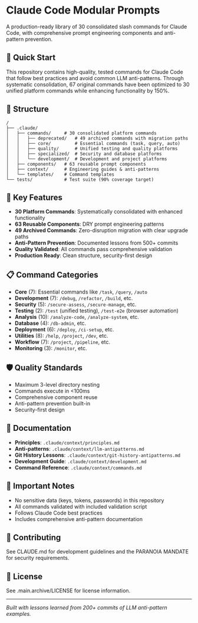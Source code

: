 # Claude Code Modular Prompts

A production-ready library of 30 consolidated slash commands for Claude Code, with comprehensive prompt engineering components and anti-pattern prevention.

## 🚀 Quick Start

This repository contains high-quality, tested commands for Claude Code that follow best practices and avoid common LLM anti-patterns. Through systematic consolidation, 67 original commands have been optimized to 30 unified platform commands while enhancing functionality by 150%.

## 📁 Structure

```
/
├── .claude/
│   ├── commands/     # 30 consolidated platform commands
│   │   ├── deprecated/   # 49 archived commands with migration paths
│   │   ├── core/         # Essential commands (task, query, auto)
│   │   ├── quality/      # Unified testing and quality platforms
│   │   ├── specialized/  # Security and database platforms
│   │   └── development/  # Development and project platforms
│   ├── components/   # 63 reusable prompt components
│   ├── context/      # Engineering guides & anti-patterns
│   └── templates/    # Command templates
└── tests/            # Test suite (90% coverage target)
```

## 🎯 Key Features

- **30 Platform Commands**: Systematically consolidated with enhanced functionality
- **63 Reusable Components**: DRY prompt engineering patterns
- **49 Archived Commands**: Zero-disruption migration with clear upgrade paths
- **Anti-Pattern Prevention**: Documented lessons from 500+ commits
- **Quality Validated**: All commands pass comprehensive validation
- **Production Ready**: Clean structure, security-first design

## 📋 Command Categories

- **Core** (7): Essential commands like `/task`, `/query`, `/auto`
- **Development** (7): `/debug`, `/refactor`, `/build`, etc.
- **Security** (5): `/secure-assess`, `/secure-manage`, etc.
- **Testing** (2): `/test` (unified testing), `/test-e2e` (browser automation)
- **Analysis** (10): `/analyze-code`, `/analyze-system`, etc.
- **Database** (4): `/db-admin`, etc.
- **Deployment** (6): `/deploy`, `/ci-setup`, etc.
- **Utilities** (8): `/help`, `/project`, `/dev`, etc.
- **Workflow** (7): `/project`, `/pipeline`, etc.
- **Monitoring** (3): `/monitor`, etc.

## 🛡️ Quality Standards

- Maximum 3-level directory nesting
- Commands execute in <100ms
- Comprehensive component reuse
- Anti-pattern prevention built-in
- Security-first design

## 📖 Documentation

- **Principles**: `.claude/context/principles.md`
- **Anti-patterns**: `.claude/context/llm-antipatterns.md`
- **Git History Lessons**: `.claude/context/git-history-antipatterns.md`
- **Development Guide**: `.claude/context/development.md`
- **Command Reference**: `.claude/context/commands.md`

## 🚨 Important Notes

- No sensitive data (keys, tokens, passwords) in this repository
- All commands validated with included validation script
- Follows Claude Code best practices
- Includes comprehensive anti-pattern documentation

## 🤝 Contributing

See CLAUDE.md for development guidelines and the PARANOIA MANDATE for security requirements.

## 📄 License

See .main.archive/LICENSE for license information.

---

*Built with lessons learned from 200+ commits of LLM anti-pattern examples.*